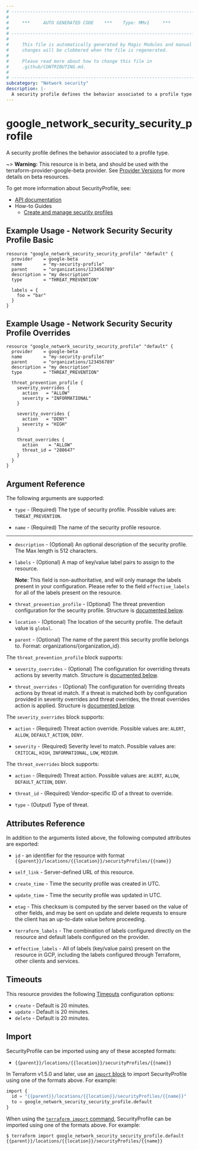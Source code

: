 ```yaml
---
# ----------------------------------------------------------------------------
#
#     ***     AUTO GENERATED CODE    ***    Type: MMv1     ***
#
# ----------------------------------------------------------------------------
#
#     This file is automatically generated by Magic Modules and manual
#     changes will be clobbered when the file is regenerated.
#
#     Please read more about how to change this file in
#     .github/CONTRIBUTING.md.
#
# ----------------------------------------------------------------------------
subcategory: "Network security"
description: |-
  A security profile defines the behavior associated to a profile type.
---
```


# google\_network\_security\_security\_profile

A security profile defines the behavior associated to a profile type.

~> **Warning:** This resource is in beta, and should be used with the terraform-provider-google-beta provider.
See [Provider Versions](https://terraform.io/docs/providers/google/guides/provider_versions.html) for more details on beta resources.

To get more information about SecurityProfile, see:

* [API documentation](https://cloud.google.com/firewall/docs/reference/network-security/rest/v1beta1/projects.locations.securityProfiles)
* How-to Guides
    * [Create and manage security profiles](https://cloud.google.com/firewall/docs/configure-security-profiles)

## Example Usage - Network Security Security Profile Basic


```hcl
resource "google_network_security_security_profile" "default" {
  provider    = google-beta
  name        = "my-security-profile"
  parent      = "organizations/123456789"
  description = "my description"
  type        = "THREAT_PREVENTION"

  labels = {
    foo = "bar"
  }
}
```
## Example Usage - Network Security Security Profile Overrides


```hcl
resource "google_network_security_security_profile" "default" {
  provider    = google-beta
  name        = "my-security-profile"
  parent      = "organizations/123456789"
  description = "my description"
  type        = "THREAT_PREVENTION"

  threat_prevention_profile {
    severity_overrides {
      action   = "ALLOW"
      severity = "INFORMATIONAL"
    }

    severity_overrides {
      action   = "DENY"
      severity = "HIGH"
    }

    threat_overrides {
      action    = "ALLOW"
      threat_id = "280647"
    }
  }
}
```

## Argument Reference

The following arguments are supported:


* `type` -
  (Required)
  The type of security profile.
  Possible values are: `THREAT_PREVENTION`.

* `name` -
  (Required)
  The name of the security profile resource.


- - -


* `description` -
  (Optional)
  An optional description of the security profile. The Max length is 512 characters.

* `labels` -
  (Optional)
  A map of key/value label pairs to assign to the resource.

  **Note**: This field is non-authoritative, and will only manage the labels present in your configuration.
  Please refer to the field `effective_labels` for all of the labels present on the resource.

* `threat_prevention_profile` -
  (Optional)
  The threat prevention configuration for the security profile.
  Structure is [documented below](#nested_threat_prevention_profile).

* `location` -
  (Optional)
  The location of the security profile.
  The default value is `global`.

* `parent` -
  (Optional)
  The name of the parent this security profile belongs to.
  Format: organizations/{organization_id}.


<a name="nested_threat_prevention_profile"></a>The `threat_prevention_profile` block supports:

* `severity_overrides` -
  (Optional)
  The configuration for overriding threats actions by severity match.
  Structure is [documented below](#nested_severity_overrides).

* `threat_overrides` -
  (Optional)
  The configuration for overriding threats actions by threat id match.
  If a threat is matched both by configuration provided in severity overrides
  and threat overrides, the threat overrides action is applied.
  Structure is [documented below](#nested_threat_overrides).


<a name="nested_severity_overrides"></a>The `severity_overrides` block supports:

* `action` -
  (Required)
  Threat action override.
  Possible values are: `ALERT`, `ALLOW`, `DEFAULT_ACTION`, `DENY`.

* `severity` -
  (Required)
  Severity level to match.
  Possible values are: `CRITICAL`, `HIGH`, `INFORMATIONAL`, `LOW`, `MEDIUM`.

<a name="nested_threat_overrides"></a>The `threat_overrides` block supports:

* `action` -
  (Required)
  Threat action.
  Possible values are: `ALERT`, `ALLOW`, `DEFAULT_ACTION`, `DENY`.

* `threat_id` -
  (Required)
  Vendor-specific ID of a threat to override.

* `type` -
  (Output)
  Type of threat.

## Attributes Reference

In addition to the arguments listed above, the following computed attributes are exported:

* `id` - an identifier for the resource with format `{{parent}}/locations/{{location}}/securityProfiles/{{name}}`

* `self_link` -
  Server-defined URL of this resource.

* `create_time` -
  Time the security profile was created in UTC.

* `update_time` -
  Time the security profile was updated in UTC.

* `etag` -
  This checksum is computed by the server based on the value of other fields,
  and may be sent on update and delete requests to ensure the client has an up-to-date
  value before proceeding.

* `terraform_labels` -
  The combination of labels configured directly on the resource
   and default labels configured on the provider.

* `effective_labels` -
  All of labels (key/value pairs) present on the resource in GCP, including the labels configured through Terraform, other clients and services.


## Timeouts

This resource provides the following
[Timeouts](https://developer.hashicorp.com/terraform/plugin/sdkv2/resources/retries-and-customizable-timeouts) configuration options:

- `create` - Default is 20 minutes.
- `update` - Default is 20 minutes.
- `delete` - Default is 20 minutes.

## Import


SecurityProfile can be imported using any of these accepted formats:

* `{{parent}}/locations/{{location}}/securityProfiles/{{name}}`


In Terraform v1.5.0 and later, use an [`import` block](https://developer.hashicorp.com/terraform/language/import) to import SecurityProfile using one of the formats above. For example:

```tf
import {
  id = "{{parent}}/locations/{{location}}/securityProfiles/{{name}}"
  to = google_network_security_security_profile.default
}
```

When using the [`terraform import` command](https://developer.hashicorp.com/terraform/cli/commands/import), SecurityProfile can be imported using one of the formats above. For example:

```
$ terraform import google_network_security_security_profile.default {{parent}}/locations/{{location}}/securityProfiles/{{name}}
```
